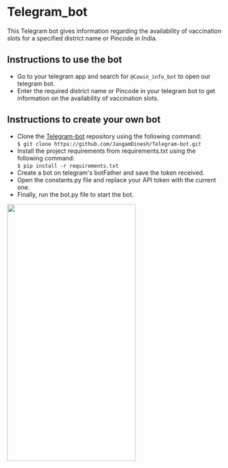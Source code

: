 # **Telegram_bot**

 This Telegram bot gives information regarding the availability of vaccination slots for a specified district name or Pincode in India.
 
## Instructions to use the bot

- Go to your telegram app and search for `@Cowin_info_bot` to open our telegram bot.
- Enter the required district name or Pincode in your telegram bot to get information on the availability of vaccination slots.

## Instructions to create your own bot

- Clone the [Telegram-bot](https://github.com/JangamDinesh/Telegram-bot) repository using the following command:\
`$ git clone https://github.com/JangamDinesh/Telegram-bot.git`
- Install the project requirements from requirements.txt using the following command:\
`$ pip install -r requirements.txt`
- Create a bot on telegram's botFather and save the token received.
- Open the constants.py file and replace your API token with the current one.
- Finally, run the bot.py file to start the bot.

<img src="https://user-images.githubusercontent.com/75165541/144718181-3dda560c-f2fa-4b19-99bf-38cd9eb2bacc.jpg" width="300" height="600" />
